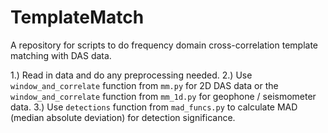 # TemplateMatch
A repository for scripts to do frequency domain cross-correlation template matching with DAS data. 

1.) Read in data and do any preprocessing needed.
2.) Use `window_and_correlate` function from `mm.py` for 2D DAS data or the `window_and_correlate` function from `mm_1d.py` for geophone / seismometer data.
3.) Use `detections` function from `mad_funcs.py` to calculate MAD (median absolute deviation) for detection significance.
